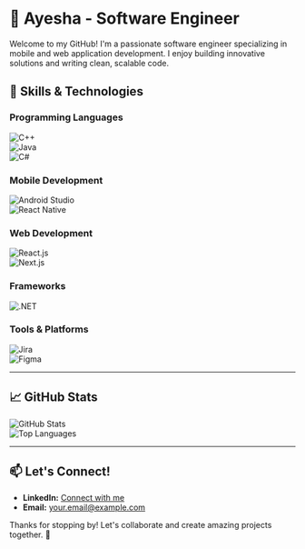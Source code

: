 # 🌟 Ayesha - Software Engineer  

Welcome to my GitHub! I'm a passionate software engineer specializing in mobile and web application development. I enjoy building innovative solutions and writing clean, scalable code.  

## 🚀 Skills & Technologies  

### Programming Languages  
![C++](https://img.shields.io/badge/C++-00599C?style=for-the-badge&logo=cplusplus&logoColor=white)  
![Java](https://img.shields.io/badge/Java-007396?style=for-the-badge&logo=java&logoColor=white)  
![C#](https://img.shields.io/badge/C%23-239120?style=for-the-badge&logo=csharp&logoColor=white)  

### Mobile Development  
![Android Studio](https://img.shields.io/badge/Android_Studio-3DDC84?style=for-the-badge&logo=android-studio&logoColor=white)  
![React Native](https://img.shields.io/badge/React_Native-61DAFB?style=for-the-badge&logo=react&logoColor=black)  

### Web Development  
![React.js](https://img.shields.io/badge/React-61DAFB?style=for-the-badge&logo=react&logoColor=black)  
![Next.js](https://img.shields.io/badge/Next.js-000000?style=for-the-badge&logo=nextdotjs&logoColor=white)  

### Frameworks  
![.NET](https://img.shields.io/badge/.NET-512BD4?style=for-the-badge&logo=dotnet&logoColor=white)  

### Tools & Platforms  
![Jira](https://img.shields.io/badge/Jira-0052CC?style=for-the-badge&logo=jira&logoColor=white)  
![Figma](https://img.shields.io/badge/Figma-F24E1E?style=for-the-badge&logo=figma&logoColor=white)  

---

## 📈 GitHub Stats  

![GitHub Stats](https://github-readme-stats.vercel.app/api?username=Jasim-BinUmar&show_icons=true&theme=radical)  
![Top Languages](https://github-readme-stats.vercel.app/api/top-langs/?username=Jasim-BinUmar&layout=compact&theme=radical)  

---

## 📫 Let's Connect!  
- **LinkedIn:** [Connect with me](https://www.linkedin.com/in/ayesha-shamim-1b2415323/)  
- **Email:** [your.email@example.com](ayeshashamim.011@gmail.com)  

Thanks for stopping by! Let's collaborate and create amazing projects together. 🚀
